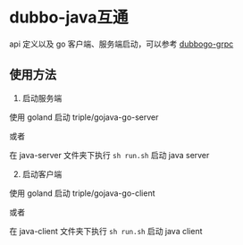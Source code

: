# dubbo-java互通

api 定义以及 go 客户端、服务端启动，可以参考 [dubbogo-grpc](../dubbogo-grpc/README_zh.md)

## 使用方法

1. 启动服务端

使用 goland 启动 triple/gojava-go-server

或者

在 java-server 文件夹下执行 `sh run.sh` 启动 java server

2. 启动客户端

使用 goland 启动 triple/gojava-go-client

或者

在 java-client 文件夹下执行 `sh run.sh` 启动 java client
